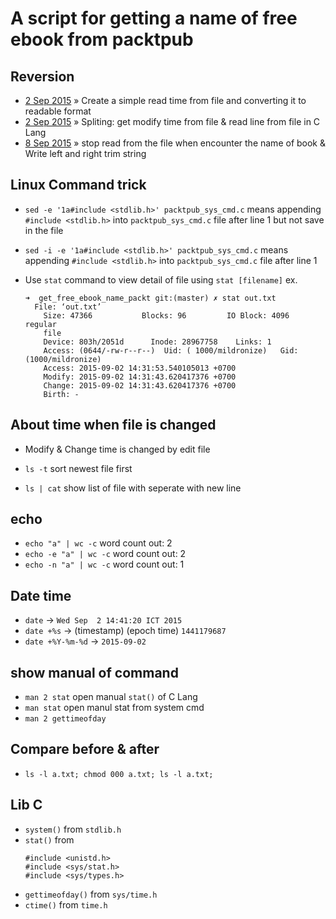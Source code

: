 # A script for getting a name of free ebook from packtpub

## Reversion
- [2 Sep 2015][rev01] &raquo; Create a simple read time from file and converting it to readable format
- [2 Sep 2015][rev02] &raquo; Spliting: get modify time from file & read line from file in C Lang
- [8 Sep 2015][rev02] &raquo; stop read from the file when encounter the name of book & Write left and right trim string

[rev01]: https://github.com/mildronize/AUNP2015/commit/5d68ab8a09fcab3e6b743e0697e1c3bd2f0a1325
[rev02]: https://github.com/mildronize/AUNP2015/commit/4a5cf1a85b8d77af0bf759fb3e3f0518650448b4
[rev03]: https://github.com/mildronize/AUNP2015/commit/f05a238abbcf52925de522539a2ebd992f39f758

## Linux Command trick
- `sed -e '1a#include <stdlib.h>' packtpub_sys_cmd.c` means appending
  `#include <stdlib.h>` into `packtpub_sys_cmd.c` file after line 1 but not save in
  the file
- `sed -i -e '1a#include <stdlib.h>' packtpub_sys_cmd.c` means appending
  `#include <stdlib.h>` into `packtpub_sys_cmd.c` file after line 1

- Use `stat` command to view detail of file using `stat [filename]` ex.
  ```
  ➜  get_free_ebook_name_packt git:(master) ✗ stat out.txt
    File: ‘out.txt’
      Size: 47366           Blocks: 96         IO Block: 4096   regular
      file
      Device: 803h/2051d      Inode: 28967758    Links: 1
      Access: (0644/-rw-r--r--)  Uid: ( 1000/mildronize)   Gid: (1000/mildronize)
      Access: 2015-09-02 14:31:53.540105013 +0700
      Modify: 2015-09-02 14:31:43.620417376 +0700
      Change: 2015-09-02 14:31:43.620417376 +0700
      Birth: -
  ```
## About time when file is changed
- Modify & Change time is changed by edit file

- `ls -t` sort newest file first
- `ls | cat` show list of file with seperate with new line


## echo
- `echo "a" | wc -c` word count out: 2
- `echo -e "a" | wc -c` word count out: 2
- `echo -n "a" | wc -c` word count out: 1

## Date time
- `date` -> `Wed Sep  2 14:41:20 ICT 2015`
- `date +%s` -> (timestamp) (epoch time) `1441179687`
- `date +%Y-%m-%d` -> `2015-09-02`

## show manual of command
- `man 2 stat` open manual `stat()` of C Lang
- `man stat` open manul stat from system cmd
- `man 2 gettimeofday`

## Compare before & after

- `ls -l a.txt; chmod 000 a.txt; ls -l a.txt;`

## Lib C
- `system()` from `stdlib.h`
- `stat()` from
  ```
  #include <unistd.h>
  #include <sys/stat.h>
  #include <sys/types.h>
  ```
- `gettimeofday()` from `sys/time.h`
- `ctime()` from `time.h`

